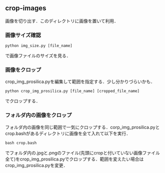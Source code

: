 ## crop-images
画像を切り出す．このディレクトリに画像を置いて利用．

### 画像サイズ確認
```
python img_size.py [file_name]
```
で画像ファイルのサイズを見る．

### 画像をクロップ
crop_img_prosilica.pyを編集して範囲を指定する．少し分かりづらいかも．
```
python crop_img_prosilica.py [file_name] [cropped_file_name]
```
でクロップする．

### フォルダ内の画像をクロップ
フォルダ内の画像を同じ範囲で一気にクロップする．corp_img_prosilica.pyとcrop.bashがあるディレクトリに画像を全て入れて以下を実行．
```
bash crop.bash
```
でフォルダ内の.jpgと.pngのファイル(先頭にcropと付いていない画像ファイル全て)をcrop_img_prosilica.pyでクロップする．範囲を変えたい場合はcrop_img_prosilica.pyを変更．

